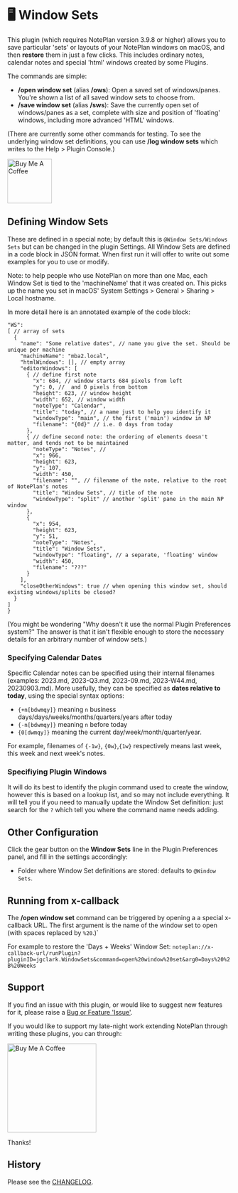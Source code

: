 # 🖥️ Window Sets

This plugin (which requires NotePlan version 3.9.8 or higher) allows you to save particular 'sets' or layouts of your NotePlan windows on macOS, and then **restore** them in just a few clicks. This includes ordinary notes, calendar notes and special 'html' windows created by some Plugins.

The commands are simple:
- **/open window set** (alias **/ows**): Open a saved set of windows/panes. You're shown a list of all saved window sets to choose from.
- **/save window set** (alias **/sws**): Save the currently open set of windows/panes as a set, complete with size and position of 'floating' windows, including more advanced 'HTML' windows.

(There are currently some other commands for testing. To see the underlying window set definitions, you can use **/log window sets** which writes to the Help > Plugin Console.)

[<img width="100px" alt="Buy Me A Coffee" src="https://www.buymeacoffee.com/assets/img/guidelines/download-assets-sm-2.svg">](https://www.buymeacoffee.com/revjgc)

## Defining Window Sets
These are defined in a special note; by default this is `@Window Sets/Windows Sets` but can be changed in the plugin Settings. All Window Sets are defined in a code block in JSON format. When first run it will offer to write out some examples for you to use or modify.

Note: to help people who use NotePlan on more than one Mac, each Window Set is tied to the 'machineName' that it was created on. This picks up the name you set in macOS' System Settings > General > Sharing > Local hostname.

In more detail here is an annotated example of the code block:
```jsonc
"WS":
[ // array of sets
  {
    "name": "Some relative dates", // name you give the set. Should be unique per machine
    "machineName": "mba2.local",
    "htmlWindows": [], // empty array
    "editorWindows": [
      { // define first note
        "x": 684, // window starts 684 pixels from left
        "y": 0, //  and 0 pixels from bottom
        "height": 623, // window height
        "width": 652, // window width
        "noteType": "Calendar",
        "title": "today", // a name just to help you identify it
        "windowType": "main", // the first ('main') window in NP
        "filename": "{0d}" // i.e. 0 days from today
      },
      { // define second note: the ordering of elements doesn't matter, and tends not to be maintained
        "noteType": "Notes", //
        "x": 966,
        "height": 623,
        "y": 107,
        "width": 450,
        "filename": "", // filename of the note, relative to the root of NotePlan's notes
        "title": "Window Sets", // title of the note
        "windowType": "split" // another 'split' pane in the main NP window
      },
      {
        "x": 954,
        "height": 623,
        "y": 51,
        "noteType": "Notes",
        "title": "Window Sets",
        "windowType": "floating", // a separate, 'floating' window
        "width": 450,
        "filename": "???"
      }
    ],
    "closeOtherWindows": true // when opening this window set, should existing windows/splits be closed?
  }
]
}
```

(You might be wondering "Why doesn't it use the normal Plugin Preferences system?" The answer is that it isn't flexible enough to store the necessary details for an arbitrary number of window sets.)

### Specifying Calendar Dates
Specific Calendar notes can be specified using their internal filenames (examples: 2023.md, 2023-Q3.md, 2023-09.md, 2023-W44.md, 20230903.md). More usefully, they can be specified as **dates relative to today**, using the special syntax options:
-  `{+n[bdwmqy]}` meaning `n` business days/days/weeks/months/quarters/years after today
- `{-n[bdwmqy]}` meaning `n` before today
- `{0[dwmqy]}` meaning the current day/week/month/quarter/year.

For example, filenames of `{-1w}`, `{0w}`,`{1w}` respectively means last week, this week and next week's notes.

### Specifiying Plugin Windows
It will do its best to identify the plugin command used to create the window, however this is based on a lookup list, and so may not include everything. It will tell you if you need to manually update the Window Set definition: just search for the `?` which tell you where the command name needs adding.

## Other Configuration
Click the gear button on the **Window Sets** line in the Plugin Preferences panel, and fill in the settings accordingly:
- Folder where Window Set definitions are stored: defaults to `@Window Sets`.

## Running from x-callback
The **/open window set** command can be triggered by opening a a special x-callback URL. The first argument is the name of the window set to open (with spaces replaced by `%20`.)`

For example to restore the 'Days + Weeks' Window Set:
`noteplan://x-callback-url/runPlugin?pluginID=jgclark.WindowSets&command=open%20window%20set&arg0=Days%20%2B%20Weeks`

## Support
If you find an issue with this plugin, or would like to suggest new features for it, please raise a [Bug or Feature 'Issue'](https://github.com/NotePlan/plugins/issues).

If you would like to support my late-night work extending NotePlan through writing these plugins, you can through:

[<img width="200px" alt="Buy Me A Coffee" src="https://www.buymeacoffee.com/assets/img/guidelines/download-assets-sm-2.svg">](https://www.buymeacoffee.com/revjgc)

Thanks!

## History
Please see the [CHANGELOG](CHANGELOG.md).

